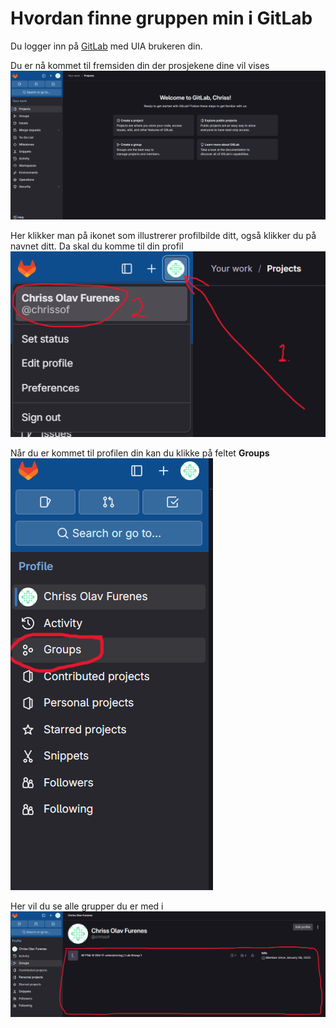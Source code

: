 # Hvordan finne gruppen min i GitLab
Du logger inn på [GitLab](https://gitlab.internal.uia.no/) med UIA brukeren din.

Du er nå kommet til fremsiden din der prosjekene dine vil vises
![](./assets/Screenshot%202025-01-17%20124152.png)

Her klikker man på ikonet som illustrerer profilbilde ditt, også klikker du på navnet ditt. Da skal du komme til din profil
![](./assets/Screenshot%202025-01-17%20124248.png)

Når du er kommet til profilen din kan du klikke på feltet **Groups**
![](./assets/Screenshot%202025-01-17%20124325.png)

Her vil du se alle grupper du er med i
![](./assets/Screenshot%202025-01-17%20124340.png)


